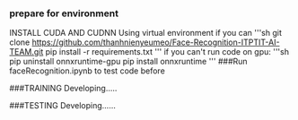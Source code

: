 ### prepare for environment
INSTALL CUDA AND CUDNN
Using virtual environment if you can
'''sh
git clone https://github.com/thanhnienyeumeo/Face-Recognition-ITPTIT-AI-TEAM.git
pip install -r requirements.txt
'''
if you can't run code on gpu:
'''sh
pip uninstall onnxruntime-gpu
pip install onnxruntime
'''
###Run faceRecognition.ipynb to test code before

###TRAINING
Developing.....

###TESTING
Developing......